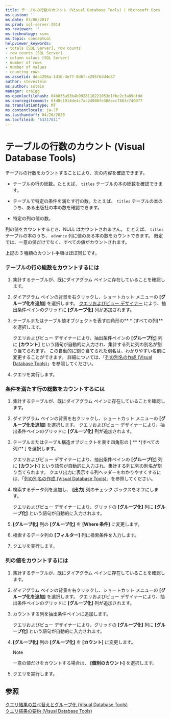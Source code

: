 ```yaml
---
title: テーブルの行数のカウント (Visual Database Tools) | Microsoft Docs
ms.custom: ''
ms.date: 03/06/2017
ms.prod: sql-server-2014
ms.reviewer: ''
ms.technology: ssms
ms.topic: conceptual
helpviewer_keywords:
- totals [SQL Server], row counts
- row counts [SQL Server]
- column values [SQL Server]
- number of rows
- number of values
- counting rows
ms.assetid: dda4296a-1d16-4e77-8d6f-e295f6dd4e87
author: stevestein
ms.author: sstein
manager: craigg
ms.openlocfilehash: 04b836a53b4b9928118221053d1fbc2c3a89dfdd
ms.sourcegitcommit: 6fd8c1914de4c7ac24900fe388ecc7883c740077
ms.translationtype: MT
ms.contentlocale: ja-JP
ms.lasthandoff: 04/26/2020
ms.locfileid: "63217811"
---
```

# <a name="count-rows-in-a-table-visual-database-tools"></a>テーブルの行数のカウント (Visual Database Tools)
  テーブルの行数をカウントすることにより、次の内容を確認できます。  
  
-   テーブルの行の総数。たとえば、 `titles` テーブルの本の総数を確認できます。  
  
-   テーブルで特定の条件を満たす行の数。たとえば、 `titles` テーブルの本のうち、ある出版社の本の数を確認できます。  
  
-   特定の列の値の数。  
  
 列の値をカウントするとき、NULL はカウントされません。 たとえば、 `titles` テーブルの本のうち、 `advance` 列に値のある本の数をカウントできます。 既定では、一意の値だけでなく、すべての値がカウントされます。  
  
 上記の 3 種類のカウント手順はほぼ同じです。  
  
### <a name="to-count-all-the-rows-in-a-table"></a>テーブルの行の総数をカウントするには  
  
1.  集計するテーブルが、既にダイアグラム ペインに存在していることを確認します。  
  
2.  ダイアグラム ペインの背景を右クリックし、ショートカット メニューの **[グループ化を追加]** を選択します。 [クエリおよびビュー デザイナー](visual-database-tools.md) により、抽出条件ペインのグリッドに **[グループ化]** 列が追加されます。  
  
3.  テーブルまたはテーブル値オブジェクトを表す四角形の** \* (すべての列)** を選択します。  
  
     クエリおよびビュー デザイナーにより、抽出条件ペインの **[グループ化]** 列に **[カウント]** という語句が自動的に入力され、集計する列に列の別名が割り当てられます。 この自動的に割り当てられた別名は、わかりやすい名前に変更することができます。 詳細については、「[列の別名の作成 (Visual Database Tools)](create-column-aliases-visual-database-tools.md)」を参照してください。  
  
4.  クエリを実行します。  
  
### <a name="to-count-all-the-rows-that-meet-a-condition"></a>条件を満たす行の総数をカウントするには  
  
1.  集計するテーブルが、既にダイアグラム ペインに存在していることを確認します。  
  
2.  ダイアグラム ペインの背景を右クリックし、ショートカット メニューの **[グループ化を追加]** を選択します。 クエリおよびビュー デザイナーにより、抽出条件ペインのグリッドに **[グループ化]** 列が追加されます。  
  
3.  テーブルまたはテーブル構造オブジェクトを表す四角形の [ ** \*(すべての列)** ] を選択します。  
  
     クエリおよびビュー デザイナーにより、抽出条件ペインの **[グループ化]** 列に **[カウント]** という語句が自動的に入力され、集計する列に列の別名が割り当てられます。 クエリ出力に表示する列ヘッダーをわかりやすくするには、「[列の別名の作成 (Visual Database Tools)](create-column-aliases-visual-database-tools.md)」を参照してください。  
  
4.  検索するデータ列を追加し、 **[出力]** 列のチェック ボックスをオフにします。  
  
     クエリおよびビュー デザイナーにより、グリッドの **[グループ化]** 列に **[グループ化]** という語句が自動的に入力されます。  
  
5.  **[グループ化]** 列の **[グループ化]** を **[Where 条件]** に変更します。  
  
6.  検索するデータ列の **[フィルター]** 列に検索条件を入力します。  
  
7.  クエリを実行します。  
  
### <a name="to-count-the-values-in-a-column"></a>列の値をカウントするには  
  
1.  集計するテーブルが、既にダイアグラム ペインに存在していることを確認します。  
  
2.  ダイアグラム ペインの背景を右クリックし、ショートカット メニューの **[グループ化を追加]** を選択します。 クエリおよびビュー デザイナーにより、抽出条件ペインのグリッドに **[グループ化]** 列が追加されます。  
  
3.  カウントする列を抽出条件ペインに追加します。  
  
     クエリおよびビュー デザイナーにより、グリッドの **[グループ化]** 列に **[グループ化]** という語句が自動的に入力されます。  
  
4.  **[グループ化]** 列の **[グループ化]** を **[カウント]** に変更します。  
  
    > [!NOTE]  
    >  一意の値だけをカウントする場合は、 **[個別のカウント]** を選択します。  
  
5.  クエリを実行します。  
  
## <a name="see-also"></a>参照  
 [クエリ結果の並べ替えとグループ化 &#40;Visual Database Tools&#41;](sort-and-group-query-results-visual-database-tools.md)   
 [クエリ結果の要約 (Visual Database Tools)](summarize-query-results-visual-database-tools.md)  
  
  
